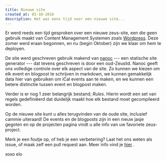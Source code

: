 ```yaml
---
title: Nieuwe site
created_at: 03-10-2016
description: Het was eens tijd voor een nieuwe site...
---
```

Er werd reeds een tijd gesproken over een nieuwe zeus-site, een die geen gebruik maakt van Content Management Systemen zoals [Wordpress](//nl.wordpress.com).
Deze zomer werd eraan begonnen, en nu (begin Oktober) zijn we klaar om hem te deployen.

De site werd geschreven gebruik makend van [nanoc](//nanoc.ws) --- een statische site generator --- dat tevens geschreven is door een oud-Zeuslid. Nanoc geeft ons volledige controle over elk aspect van de site. Zo kunnen we kiezen om elk event en blogpost te schrijven in markdown, we kunnen gemakkelijk data hier van gebruiken om iCal events aan te maken, en we kunnen een betere distinctie tussen event en blogpost maken.

Verder is er nog 1 zeer belangrijk bestand; *Rules*. Hierin wordt een set van regels gedefiniëerd dat duidelijk maakt hoe elk bestand moet gecompileerd worden.

Op de nieuwe site kunt u alles terugvinden van de oude site, inclusief cammie uiteraard!
De events en de blogposts zijn in een nieuw jasje gegoten en op de projecten pagina vindt u alle info van uw favoriete zeus-project.

Merk je een foutje op, of heb je een verbetering? Laat het ons weten als issue, of maak zelf een pull request aan.
Meer info vind je [hier](https://github.com/ZeusWPI/zeus.ugent.be) .




xoxo
elo
